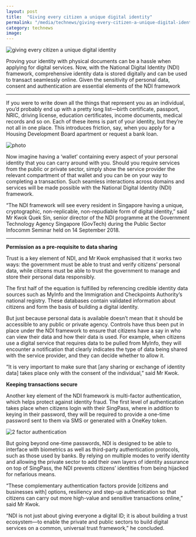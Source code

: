 ```yaml
---
layout: post
title:  "Giving every citizen a unique digital identity"
permalink: "/media/technews/giving-every-citizen-a-unique-digital-identity"
category: technews
image: 
---
```


![giving every citizen a unique digital identity]({{site.baseurl}}/images/technews/giving-every-citizen-a-unique-digital-identity-part-1.png)

Proving your identity with physical documents can be a hassle when applying for digital services. Now, with the National Digital Identity (NDI) framework, comprehensive identity data is stored digitally and can be used to transact seamlessly online. Given the sensitivity of personal data, consent and authentication are essential elements of the NDI framework

---


If you were to write down all the things that represent you as an individual, you’d probably end up with a pretty long list—birth certificate, passport, NRIC, driving license, education certificates, income documents, medical records and so on. Each of these items is part of your identity, but they’re not all in one place. This introduces friction, say, when you apply for a Housing Development Board apartment or request a bank loan.

![photo]({{site.baseurl}}/images/technews/giving-every-citizen-a-unique-digital-identity-part-2.jpg)

Now imagine having a ‘wallet’ containing every aspect of your personal identity that you can carry around with you. Should you require services from the public or private sector, simply show the service provider the relevant compartment of that wallet and you can be on your way to completing a transaction. Such seamless interactions across domains and services will be made possible with the National Digital Identity (NDI) framework.

“The NDI framework will see every resident in Singapore having a unique, cryptographic, non-replicable, non-repudiable form of digital identity,” said Mr Kwok Quek Sin, senior director of the NDI programme at the Government Technology Agency Singapore (GovTech) during the Public Sector Infocomm Seminar held on 14 September 2018.

---

**Permission as a pre-requisite to data sharing**

Trust is a key element of NDI, and Mr Kwok emphasised that it works two ways: the government must be able to trust and verify citizens’ personal data, while citizens must be able to trust the government to manage and store their personal data responsibly.

The first half of the equation is fulfilled by referencing credible identity data sources such as MyInfo and the Immigration and Checkpoints Authority’s national registry. These databases contain validated information about citizens and form the basis of building a digital identity.

But just because personal data is available doesn’t mean that it should be accessible to any public or private agency. Controls have thus been put in place under the NDI framework to ensure that citizens have a say in who can view their data and how their data is used. For example, when citizens use a digital service that requires data to be pulled from MyInfo, they will encounter a notification that clearly indicates the type of data being shared with the service provider, and they can decide whether to allow it.

“It is very important to make sure that [any sharing or exchange of identity data] takes place only with the consent of the individual,” said Mr Kwok.

**Keeping transactions secure**

Another key element of the NDI framework is multi-factor authentication, which helps protect against identity fraud. The first level of authentication takes place when citizens login with their SingPass, where in addition to keying in their password, they will be required to provide a one-time password sent to them via SMS or generated with a OneKey token.

![2 factor authentication]({{site.baseurl}}/images/technews/giving-every-citizen-a-unique-digital-identity-part-3.png)

But going beyond one-time passwords, NDI is designed to be able to interface with biometrics as well as third-party authentication protocols, such as those used by banks. By relying on multiple modes to verify identity and allowing the private sector to add their own layers of identity assurance on top of SingPass, the NDI prevents citizens’ identities from being hijacked for nefarious means. 

“These complementary authentication factors provide [citizens and businesses with] options, resiliency and step-up authentication so that citizens can carry out more high-value and sensitive transactions online,” said Mr Kwok.

“NDI is not just about giving everyone a digital ID; it is about building a trust ecosystem—to enable the private and public sectors to build digital services on a common, universal trust framework,” he concluded.
